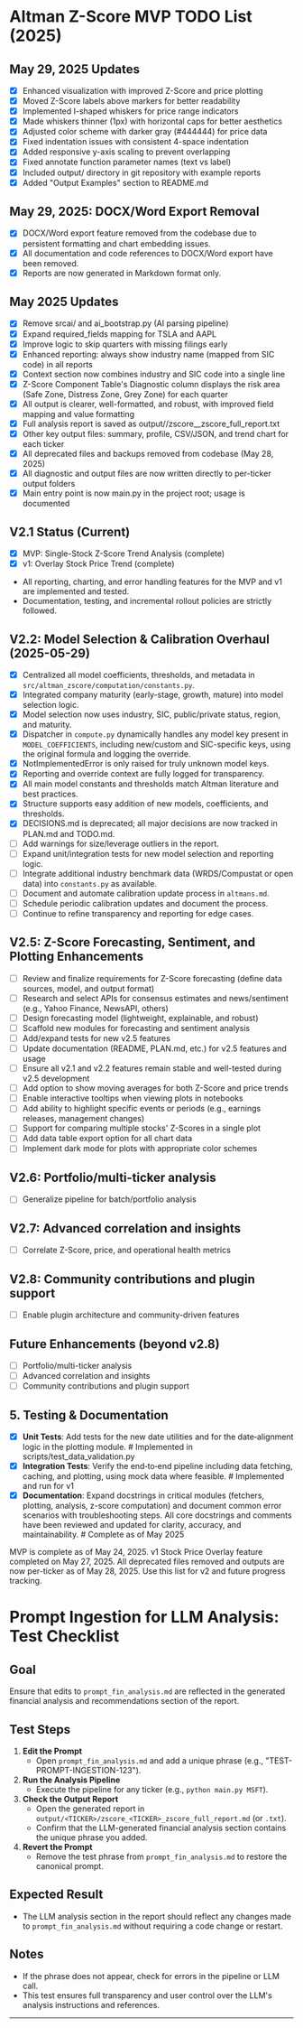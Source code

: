 # Altman Z-Score MVP TODO List (2025)

## May 29, 2025 Updates
- [x] Enhanced visualization with improved Z-Score and price plotting
- [x] Moved Z-Score labels above markers for better readability
- [x] Implemented I-shaped whiskers for price range indicators
- [x] Made whiskers thinner (1px) with horizontal caps for better aesthetics
- [x] Adjusted color scheme with darker gray (#444444) for price data
- [x] Fixed indentation issues with consistent 4-space indentation
- [x] Added responsive y-axis scaling to prevent overlapping
- [x] Fixed annotate function parameter names (text vs label)
- [x] Included output/ directory in git repository with example reports
- [x] Added "Output Examples" section to README.md

## May 29, 2025: DOCX/Word Export Removal
- [x] DOCX/Word export feature removed from the codebase due to persistent formatting and chart embedding issues.
- [x] All documentation and code references to DOCX/Word export have been removed.
- [x] Reports are now generated in Markdown format only.

## May 2025 Updates
- [x] Remove srcai/ and ai_bootstrap.py (AI parsing pipeline)
- [x] Expand required_fields mapping for TSLA and AAPL
- [x] Improve logic to skip quarters with missing filings early
- [x] Enhanced reporting: always show industry name (mapped from SIC code) in all reports
- [x] Context section now combines industry and SIC code into a single line
- [x] Z-Score Component Table's Diagnostic column displays the risk area (Safe Zone, Distress Zone, Grey Zone) for each quarter
- [x] All output is clearer, well-formatted, and robust, with improved field mapping and value formatting
- [x] Full analysis report is saved as output/<TICKER>/zscore_<TICKER>_zscore_full_report.txt
- [x] Other key output files: summary, profile, CSV/JSON, and trend chart for each ticker
- [x] All deprecated files and backups removed from codebase (May 28, 2025)
- [x] All diagnostic and output files are now written directly to per-ticker output folders
- [x] Main entry point is now main.py in the project root; usage is documented

## V2.1 Status (Current)
- [x] MVP: Single-Stock Z-Score Trend Analysis (complete)
- [x] v1: Overlay Stock Price Trend (complete)
- All reporting, charting, and error handling features for the MVP and v1 are implemented and tested.
- Documentation, testing, and incremental rollout policies are strictly followed.

## V2.2: Model Selection & Calibration Overhaul (2025-05-29)
- [x] Centralized all model coefficients, thresholds, and metadata in `src/altman_zscore/computation/constants.py`.
- [x] Integrated company maturity (early-stage, growth, mature) into model selection logic.
- [x] Model selection now uses industry, SIC, public/private status, region, and maturity.
- [x] Dispatcher in `compute.py` dynamically handles any model key present in `MODEL_COEFFICIENTS`, including new/custom and SIC-specific keys, using the original formula and logging the override.
- [x] NotImplementedError is only raised for truly unknown model keys.
- [x] Reporting and override context are fully logged for transparency.
- [x] All main model constants and thresholds match Altman literature and best practices.
- [x] Structure supports easy addition of new models, coefficients, and thresholds.
- [x] DECISIONS.md is deprecated; all major decisions are now tracked in PLAN.md and TODO.md.
- [ ] Add warnings for size/leverage outliers in the report.
- [ ] Expand unit/integration tests for new model selection and reporting logic.
- [ ] Integrate additional industry benchmark data (WRDS/Compustat or open data) into `constants.py` as available.
- [ ] Document and automate calibration update process in `altmans.md`.
- [ ] Schedule periodic calibration updates and document the process.
- [ ] Continue to refine transparency and reporting for edge cases.

## V2.5: Z-Score Forecasting, Sentiment, and Plotting Enhancements
- [ ] Review and finalize requirements for Z-Score forecasting (define data sources, model, and output format)
- [ ] Research and select APIs for consensus estimates and news/sentiment (e.g., Yahoo Finance, NewsAPI, others)
- [ ] Design forecasting model (lightweight, explainable, and robust)
- [ ] Scaffold new modules for forecasting and sentiment analysis
- [ ] Add/expand tests for new v2.5 features
- [ ] Update documentation (README, PLAN.md, etc.) for v2.5 features and usage
- [ ] Ensure all v2.1 and v2.2 features remain stable and well-tested during v2.5 development
- [ ] Add option to show moving averages for both Z-Score and price trends
- [ ] Enable interactive tooltips when viewing plots in notebooks
- [ ] Add ability to highlight specific events or periods (e.g., earnings releases, management changes)
- [ ] Support for comparing multiple stocks' Z-Scores in a single plot
- [ ] Add data table export option for all chart data
- [ ] Implement dark mode for plots with appropriate color schemes

## V2.6: Portfolio/multi-ticker analysis
- [ ] Generalize pipeline for batch/portfolio analysis

## V2.7: Advanced correlation and insights
- [ ] Correlate Z-Score, price, and operational health metrics

## V2.8: Community contributions and plugin support
- [ ] Enable plugin architecture and community-driven features

## Future Enhancements (beyond v2.8)
- [ ] Portfolio/multi-ticker analysis
- [ ] Advanced correlation and insights
- [ ] Community contributions and plugin support

## 5. Testing & Documentation
- [x] **Unit Tests**: Add tests for the new date utilities and for the date‑alignment logic in the plotting module.  # Implemented in scripts/test_data_validation.py
- [x] **Integration Tests**: Verify the end‑to‑end pipeline including data fetching, caching, and plotting, using mock data where feasible.  # Implemented and run for v1
- [x] **Documentation**: Expand docstrings in critical modules (fetchers, plotting, analysis, z-score computation) and document common error scenarios with troubleshooting steps. All core docstrings and comments have been reviewed and updated for clarity, accuracy, and maintainability.  # Complete as of May 2025

MVP is complete as of May 24, 2025.
v1 Stock Price Overlay feature completed on May 27, 2025.
All deprecated files removed and outputs are now per-ticker as of May 28, 2025.
Use this list for v2 and future progress tracking.

# Prompt Ingestion for LLM Analysis: Test Checklist

## Goal
Ensure that edits to `prompt_fin_analysis.md` are reflected in the generated financial analysis and recommendations section of the report.

## Test Steps
1. **Edit the Prompt**
    - Open `prompt_fin_analysis.md` and add a unique phrase (e.g., "TEST-PROMPT-INGESTION-123").
2. **Run the Analysis Pipeline**
    - Execute the pipeline for any ticker (e.g., `python main.py MSFT`).
3. **Check the Output Report**
    - Open the generated report in `output/<TICKER>/zscore_<TICKER>_zscore_full_report.md` (or `.txt`).
    - Confirm that the LLM-generated financial analysis section contains the unique phrase you added.
4. **Revert the Prompt**
    - Remove the test phrase from `prompt_fin_analysis.md` to restore the canonical prompt.

## Expected Result
- The LLM analysis section in the report should reflect any changes made to `prompt_fin_analysis.md` without requiring a code change or restart.

## Notes
- If the phrase does not appear, check for errors in the pipeline or LLM call.
- This test ensures full transparency and user control over the LLM's analysis instructions and references.

---

